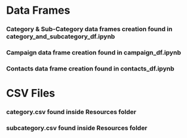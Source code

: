 # Data Frames
### Category & Sub-Category data frames creation found in category_and_subcategory_df.ipynb
### Campaign data frame creation found in campaign_df.ipynb
### Contacts data frame creation found in contacts_df.ipynb
# CSV Files
### category.csv found inside Resources folder
### subcategory.csv found inside Resources folder

